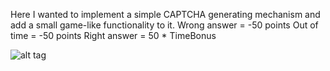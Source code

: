 Here I wanted to implement a simple CAPTCHA generating mechanism and add a small game-like functionality to it. 
    Wrong answer = -50 points
    Out of time  = -50 points
    Right answer = 50 * TimeBonus


![alt tag](https://www.dropbox.com/pri/get/gifs/capcha1.gif?_subject_uid=162525732&raw=1&size=2048x1536&size_mode=3&w=AADNM4AmVRkbBmYRe75pN7s-UvxlEamxSKdwuWO1WTalHA)
